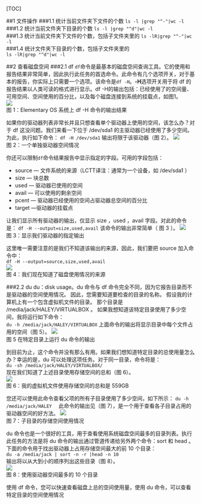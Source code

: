 [TOC]

##1 文件操作
###1.1 统计当前文件夹下文件的个数
`ls -l |grep "^-"|wc -l`  
###1.2 统计当前文件夹下目录的个数
`ls -l |grep "^d"|wc -l`  
###1.3 统计当前文件夹下文件的个数，包括子文件夹里的 
`ls -lR|grep "^-"|wc -l`  
###1.4 统计文件夹下目录的个数，包括子文件夹里的  
`ls -lR|grep "^d"|wc -l`  

##2 查看磁盘空间
###2.1 df
`df`命令是最基本的磁盘空间查询工具。它的使用和报告结果非常简单，因此执行此任务的首选命令。此命令有几个选项开关，对于基本的报告，你实际上只需要一个选项。该命令是`df -H`。**-H**选项开关用于将 df 的报告结果以人类可读的格式进行显示。df -H的输出包括：已经使用了的空间量、可用空间、空间使用的百分比，以及每个磁盘连接到系统的挂载点，如图1。  
![](img/df-H.jpg)  
图 1：Elementary OS 系统上 df -H 命令的输出结果

如果你的驱动器列表非常长并且只想查看单个驱动器上使用的空间，该怎么办？对于 df 这没问题。我们来看一下位于 /dev/sda1 的主驱动器已经使用了多少空间。为此，执行如下命令：
`df -H /dev/sda1`
输出将限于该驱动器（图 2）。
![](img/df-H2.jpg)  
图 2：一个单独驱动器空间情况

你还可以限制` df `命令结果报告中显示指定的字段。可用的字段包括：
- source — 文件系统的来源（LCTT译注：通常为一个设备，如 /dev/sda1 ）
- size — 块总数
- used — 驱动器已使用的空间
- avail — 可以使用的剩余空间
- pcent — 驱动器已经使用的空间占驱动器总空间的百分比
- target —驱动器的挂载点

让我们显示所有驱动器的输出，仅显示 size ，used ，avail 字段。对此的命令是：
`df -H --output=size,used,avail`
该命令的输出非常简单（ 图 3 ）。
![](img/df-H3.jpg)  
图 3：显示我们驱动器的指定输出

这里唯一需要注意的是我们不知道该输出的来源，因此，我们要把 source 加入命令中：  
`df -H --output=source,size,used,avail`  
![](img/df-H4.jpg)  
图 4：我们现在知道了磁盘使用情况的来源

###2.2 du
du：disk usage。du 命令与 df 命令完全不同，因为它报告目录而不是驱动器的空间使用情况。 因此，您需要知道要检查的目录的名称。 假设我的计算机上有一个包含虚拟机文件的目录。 那个目录是 /media/jack/HALEY/VIRTUALBOX 。 如果我想知道该特定目录使用了多少空间，我将运行如下命令：  
`du -h /media/jack/HALEY/VIRTUALBOX`
上面命令的输出将显示目录中每个文件占用的空间（图 5）。
![](img/du.jpg)  
图 5 在特定目录上运行 du 命令的输出

到目前为止，这个命令并没有那么有用。如果我们想知道特定目录的总使用量怎么办？幸运的是，du 可以处理这项任务。对于同一目录，命令将是：  
`du -sh /media/jack/HALEY/VIRTUALBOX/`  
现在我们知道了上述目录使用存储空间的总和（图 6）。  
![](img/du-sh.jpg)  
图 6：我的虚拟机文件使用存储空间的总和是 559GB

您还可以使用此命令查看父项的所有子目录使用了多少空间，如下所示：
`du -h /media/jack/HALEY  `
此命令的输出见（图 7），是一个用于查看各子目录占用的驱动器空间的好方法。
![](img/du-h2.jpg)  
图 7：子目录的存储空间使用情况  

du 命令也是一个很好的工具，用于查看使用系统磁盘空间最多的目录列表。执行此任务的方法是将 du 命令的输出通过管道传递给另外两个命令：sort 和 head 。下面的命令用于找出驱动器上占用存储空间最大的前 10 个目录：  
`du -a /media/jack | sort -n -r |head -n 10`  
输出将以从大到小的顺序列出这些目录（图 8）。  
![](img/du-h3.jpg)  
图 8：使用驱动器空间最多的 10 个目录  

使用 df 命令，您可以快速查看磁盘上总的空间使用量，使用 du 命令，可以查看特定目录的空间使用情况

